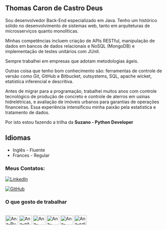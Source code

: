 ## Thomas Caron de Castro Deus


Sou desenvolvedor Back-End especializado em Java. Tenho um histórico sólido no desenvolvimento de sistemas web, tanto em arquiteturas de microsserviços quanto monolíticas.

Minhas competências incluem criação de APIs RESTful, manipulação de dados em bancos de dados relacionais e NoSQL (MongoDB) e implementação de testes unitários com JUnit. 

Sempre trabalhei em empresas que adotam metodologias ágeis.

Outras coisa que tenho bom conhecimento são: ferramentas de controle de versão como Git, GitHub e Bitbucket, outsystems, SQL, apache wicket, etatística inferencial e descritiva.

Antes de migrar para a programação, trabalhei muitos anos com controle tecnológico de produção de concreto e controle de aterros em usinas hidrelétricas, e avaliação de imóveis urbanos para garantias de operações financeiras. Essa experiência intensificou minha paixão pela estatística e tratamento de dados. 

Por isto estou fazendo a trilha da **Suzano - Python Developer**     

## Idiomas

- Inglês  - Fluente
- Frances - Regular

### Meus Contatos:

[![LinkedIn](https://img.shields.io/badge/LinkedIn-0077B5?style=for-the-badge&logo=linkedin&logoColor=white)](https://www.linkedin.com/in/thomasccdeus/) 

[![GitHub](https://img.shields.io/badge/GitHub-100000?style=for-the-badge&logo=github&logoColor=white)](https://github.com/Caron-Thomas)

### O que gosto de trabalhar

<div style="display: inline_block"><br>
  <img align="center" alt="Ana-Py" height="30" width="40" src="https://cdn.jsdelivr.net/gh/devicons/devicon/icons/python/python-original.svg">
  <img align="center" alt="Ana-git" height="30" width="40" src="https://cdn.jsdelivr.net/gh/devicons/devicon/icons/git/git-plain.svg">
  <img align="center" alt="Ana-figma" height="30" width="40" src="https://cdn.jsdelivr.net/gh/devicons/devicon/icons/figma/figma-original.svg">
  <img align="center" alt="Ana-azure" height="30" width="40" src="https://cdn.jsdelivr.net/gh/devicons/devicon/icons/azure/azure-original.svg">
  <img align="center" alt="Ana-jupyter" height="30" width="40" src="https://cdn.jsdelivr.net/gh/devicons/devicon/icons/jupyter/jupyter-original-wordmark.svg">
  <img align="center" alt="Ana-sql" height="30" width="40" src="https://cdn.jsdelivr.net/gh/devicons/devicon/icons/microsoftsqlserver/microsoftsqlserver-plain-wordmark.svg">  </div>
